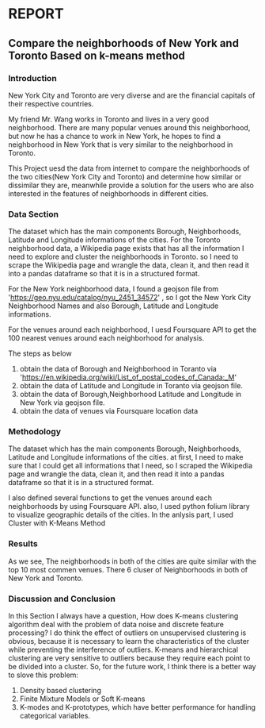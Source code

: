# REPORT

## Compare the neighborhoods of New York and Toronto Based on k-means method

### Introduction
New York City and Toronto are very diverse and are the financial capitals of their respective countries.

My friend Mr. Wang works in Toronto and lives in a very good neighborhood. There are many popular venues around this neighborhood, but now he has a chance to work in New York, he hopes to find a neighborhood in New York that is very similar to the neighborhood in Toronto.

This Project uesd the data from internet to compare the neighborhoods of the two cities(New York City and Toronto) and determine how similar or dissimilar they are, meanwhile provide a solution for the users who are also interested in the features of neighborhoods in different cities. 

### Data Section
The dataset which has the main components Borough, Neighborhoods, Latitude and Longitude informations of the cities.
For the Toronto neighborhood data, a Wikipedia page exists that has all the information I need to explore and cluster the neighborhoods in Toronto. so I need to scrape the Wikipedia page and wrangle the data, clean it, and then read it into a pandas dataframe so that it is in a structured format.

For the New York neighborhood data, I found a geojson file from 'https://geo.nyu.edu/catalog/nyu_2451_34572' , so I got the New York City Neighborhood Names and also Borough, Latitude and Longitude informations.

For the venues around each neighborhood, I uesd Foursquare API to get the 100 nearest venues around each neighborhood for analysis.

The steps as below

1. obtain the data of Borough and Neighborhood in Toranto via 'https://en.wikipedia.org/wiki/List_of_postal_codes_of_Canada:_M'
2. obtain the data of Latitude and Longitude in Toranto via geojson file.
3. obtain the data of Borough,Neighborhood Latitude and Longitude in New York via geojson file.
4. obtain the data of venues via Foursquare location data

### Methodology

The dataset which has the main components Borough, Neighborhoods, Latitude and Longitude informations of the cities.
at first, I need to make sure that I could get all informations that I need, so I scraped the Wikipedia page and wrangle the data, clean it, and then read it into a pandas dataframe so that it is in a structured format.

I also defined several functions to get the venues around each neighborhoods by using Foursquare API.
also, I used python folium library to visualize geographic details of the cities.
In the anlysis part, I used Cluster with K-Means Method

### Results
As we see, The neighborhoods in both of the cities are quite similar with the top 10 most commen venues. There 6 cluser of Neighborhoods in both of New York and Toronto.


### Discussion and Conclusion
In this Section I always have a question, How does K-means clustering algorithm deal with the problem of data noise and discrete feature processing? I do think the effect of outliers on unsupervised clustering is obvious, because it is necessary to learn the characteristics of the cluster while preventing the interference of outliers.
K-means and hierarchical clustering are very sensitive to outliers because they require each point to be divided into a cluster.
So, for the future work, I think there is a better way to slove this problem:
1. Density based clustering
2. Finite Mixture Models or Soft K-means
3. K-modes and K-prototypes, which have better performance for handling categorical variables.

